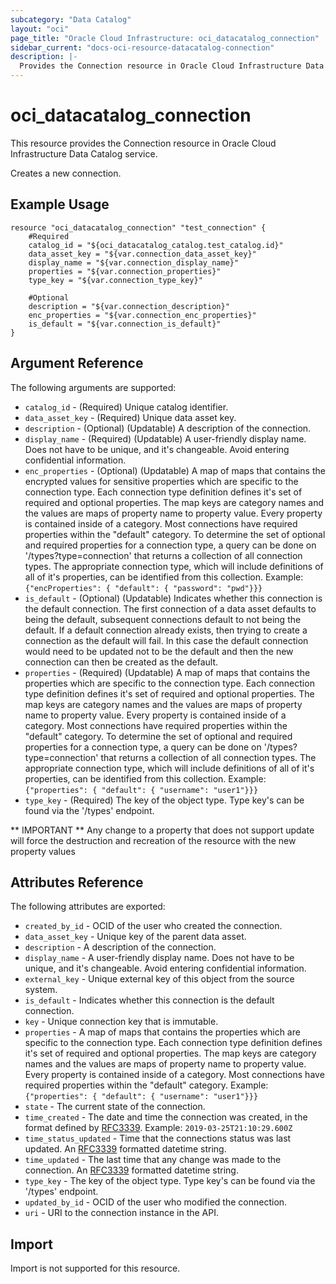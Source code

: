 ```yaml
---
subcategory: "Data Catalog"
layout: "oci"
page_title: "Oracle Cloud Infrastructure: oci_datacatalog_connection"
sidebar_current: "docs-oci-resource-datacatalog-connection"
description: |-
  Provides the Connection resource in Oracle Cloud Infrastructure Data Catalog service
---
```


# oci_datacatalog_connection
This resource provides the Connection resource in Oracle Cloud Infrastructure Data Catalog service.

Creates a new connection.

## Example Usage

```hcl
resource "oci_datacatalog_connection" "test_connection" {
	#Required
	catalog_id = "${oci_datacatalog_catalog.test_catalog.id}"
	data_asset_key = "${var.connection_data_asset_key}"
	display_name = "${var.connection_display_name}"
	properties = "${var.connection_properties}"
	type_key = "${var.connection_type_key}"

	#Optional
	description = "${var.connection_description}"
	enc_properties = "${var.connection_enc_properties}"
	is_default = "${var.connection_is_default}"
}
```

## Argument Reference

The following arguments are supported:

* `catalog_id` - (Required) Unique catalog identifier.
* `data_asset_key` - (Required) Unique data asset key.
* `description` - (Optional) (Updatable) A description of the connection.
* `display_name` - (Required) (Updatable) A user-friendly display name. Does not have to be unique, and it's changeable. Avoid entering confidential information. 
* `enc_properties` - (Optional) (Updatable) A map of maps that contains the encrypted values for sensitive properties which are specific to the connection type. Each connection type definition defines it's set of required and optional properties. The map keys are category names and the values are maps of property name to property value. Every property is contained inside of a category. Most connections have required properties within the "default" category. To determine the set of optional and required properties for a connection type, a query can be done on '/types?type=connection' that returns a collection of all connection types. The appropriate connection type, which will include definitions of all of it's properties, can be identified from this collection. Example: `{"encProperties": { "default": { "password": "pwd"}}}` 
* `is_default` - (Optional) (Updatable) Indicates whether this connection is the default connection. The first connection of a data asset defaults to being the default, subsequent connections default to not being the default. If a default connection already exists, then trying to create a connection as the default will fail. In this case the default connection would need to be updated not to be the default and then the new connection can then be created as the default. 
* `properties` - (Required) (Updatable) A map of maps that contains the properties which are specific to the connection type. Each connection type definition defines it's set of required and optional properties. The map keys are category names and the values are maps of property name to property value. Every property is contained inside of a category. Most connections have required properties within the "default" category. To determine the set of optional and required properties for a connection type, a query can be done on '/types?type=connection' that returns a collection of all connection types. The appropriate connection type, which will include definitions of all of it's properties, can be identified from this collection. Example: `{"properties": { "default": { "username": "user1"}}}` 
* `type_key` - (Required) The key of the object type. Type key's can be found via the '/types' endpoint.


** IMPORTANT **
Any change to a property that does not support update will force the destruction and recreation of the resource with the new property values

## Attributes Reference

The following attributes are exported:

* `created_by_id` - OCID of the user who created the connection.
* `data_asset_key` - Unique key of the parent data asset.
* `description` - A description of the connection.
* `display_name` - A user-friendly display name. Does not have to be unique, and it's changeable. Avoid entering confidential information. 
* `external_key` - Unique external key of this object from the source system.
* `is_default` - Indicates whether this connection is the default connection.
* `key` - Unique connection key that is immutable.
* `properties` - A map of maps that contains the properties which are specific to the connection type. Each connection type definition defines it's set of required and optional properties. The map keys are category names and the values are maps of property name to property value. Every property is contained inside of a category. Most connections have required properties within the "default" category. Example: `{"properties": { "default": { "username": "user1"}}}` 
* `state` - The current state of the connection.
* `time_created` - The date and time the connection was created, in the format defined by [RFC3339](https://tools.ietf.org/html/rfc3339). Example: `2019-03-25T21:10:29.600Z` 
* `time_status_updated` - Time that the connections status was last updated. An [RFC3339](https://tools.ietf.org/html/rfc3339) formatted datetime string.
* `time_updated` - The last time that any change was made to the connection. An [RFC3339](https://tools.ietf.org/html/rfc3339) formatted datetime string. 
* `type_key` - The key of the object type. Type key's can be found via the '/types' endpoint.
* `updated_by_id` - OCID of the user who modified the connection.
* `uri` - URI to the connection instance in the API.

## Import

Import is not supported for this resource.

